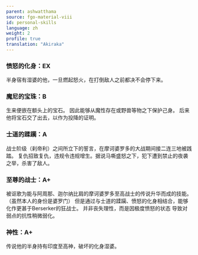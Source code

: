```yaml
---
parent: ashwatthama
source: fgo-material-viii
id: personal-skills
language: zh
weight: 2
profile: true
translation: "Akiraka"
---
```


### 愤怒的化身：EX

半身宿有湿婆的他，一旦燃起怒火，在打倒敌人之前都决不会停下来。

### 魔尼的宝珠：B

生来便嵌在额头上的宝石。
因此能够从魔性存在或野兽等物之下保护己身。
后来他将宝石交了出去，以作为投降的证明。

### 士道的蹂躏：A

战士阶级（刹帝利）之间所立下的誓言，在摩诃婆罗多的大战期间接二连三地被践踏。
复仇招致复仇，违规令违规增生。据说马嘶盛怒之下，犯下遭到禁止的夜袭之举，杀害了敌人。

### 至尊的战士：A+

被讴歌为能与阿周那、迦尔纳比肩的摩诃婆罗多至高战士的传说升华而成的技能。
（虽然本人的身份是婆罗门）
但是通过与士道的蹂躏、愤怒的化身相结合，能够化作更甚于Berserker的狂战士。
并非丧失理性，而是因极度愤怒的状态
导致对弱点的抗性稍微弱化。

### 神性：A+

传说他的半身持有印度至高神，破坏的化身湿婆。
